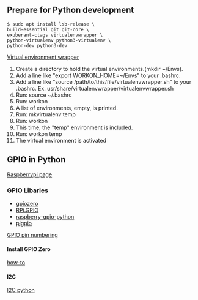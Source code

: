 ## Prepare for Python development
`$ sudo apt install lsb-release \`     
   `build-essential git git-core \`     
   `exuberant-ctags virtualenvwrapper \`     
   `python-virtualenv python3-virtualenv \`     
   `python-dev python3-dev`  
  
[Virtual environment wrapper](https://virtualenvwrapper.readthedocs.io/en/latest/)
1. Create a directory to hold the virtual environments.(mkdir ~/Envs).
2. Add a line like "export WORKON_HOME=~/Envs" to your .bashrc.
3. Add a line like "source /path/to/this/file/virtualenvwrapper.sh" to your .bashrc.
   Ex. usr/share/virtualenvwrapper/virtualenvwrapper.sh
4. Run: source ~/.bashrc
5. Run: workon
6. A list of environments, empty, is printed.
7. Run: mkvirtualenv temp
8. Run: workon
9. This time, the "temp" environment is included.
10. Run: workon temp
11. The virtual environment is activated    

## GPIO in Python
[Raspberrypi page](https://www.raspberrypi.org/documentation/usage/gpio/python/README.md)
### GPIO Libaries
* [gpiozero](https://gpiozero.readthedocs.io/en/stable/)
* [RPi.GPIO](https://pypi.org/project/RPi.GPIO/)
* [raspberry-gpio-python](https://sourceforge.net/p/raspberry-gpio-python/wiki/Home/)
* [pigpio](https://pypi.org/project/pigpio/)  

[GPIO pin numbering](https://gpiozero.readthedocs.io/en/stable/recipes.html#pin-numbering)
#### Install GPIO Zero
[how-to](https://gpiozero.readthedocs.io/en/stable/installing.html#installing-gpio-zero)
#### I2C
[I2C python](https://www.instructables.com/id/Raspberry-Pi-I2C-Python/)
